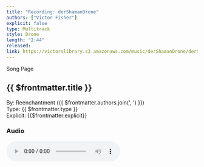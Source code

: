 ```yaml
---
title: "Recording: derShamanDrone"
authors: ["Victor Fisher"]
explicit: false
type: Multitrack  
style: Drone
length: "2:44"
released:
link: https://victorslibrary.s3.amazonaws.com/music/derShamanDrone/derShamanDrone.mp3
---
```


<g-link to="/song/der-shaman-drone">Song Page</g-link>

## {{ $frontmatter.title }}

By: <g-link to="/band/reenchantment">Reenchantment</g-link> ({{ $frontmatter.authors.join(', ') }})  
Type: {{ $frontmatter.type }}  
Explicit: {{$frontmatter.explicit}}

### Audio

<audio controls controlsList="nodownload">
  <source :src="$frontmatter.link" type="audio/mpeg">
Your browser does not support the audio element.
</audio>
